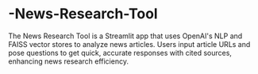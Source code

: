 # -News-Research-Tool
The News Research Tool is a Streamlit app that uses OpenAI's NLP and FAISS vector stores to analyze news articles. Users input article URLs and pose questions to get quick, accurate responses with cited sources, enhancing news research efficiency.
